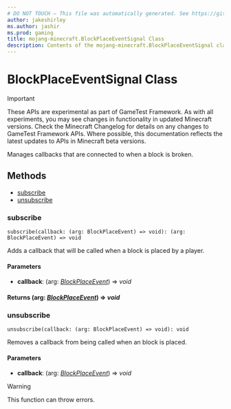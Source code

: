 ```yaml
---
# DO NOT TOUCH — This file was automatically generated. See https://github.com/Mojang/MinecraftScriptingApiDocsGenerator to modify descriptions, examples, etc.
author: jakeshirley
ms.author: jashir
ms.prod: gaming
title: mojang-minecraft.BlockPlaceEventSignal Class
description: Contents of the mojang-minecraft.BlockPlaceEventSignal class.
---
```

# BlockPlaceEventSignal Class
>[!IMPORTANT]
>These APIs are experimental as part of GameTest Framework. As with all experiments, you may see changes in functionality in updated Minecraft versions. Check the Minecraft Changelog for details on any changes to GameTest Framework APIs. Where possible, this documentation reflects the latest updates to APIs in Minecraft beta versions.

Manages callbacks that are connected to when a block is broken.

## Methods
- [subscribe](#subscribe)
- [unsubscribe](#unsubscribe)
  
### **subscribe**
`
subscribe(callback: (arg: BlockPlaceEvent) => void): (arg: BlockPlaceEvent) => void
`

Adds a callback that will be called when a block is placed by a player.
#### **Parameters**
- **callback**: (arg: [*BlockPlaceEvent*](BlockPlaceEvent.md)) => *void*

#### **Returns** (arg: [*BlockPlaceEvent*](BlockPlaceEvent.md)) => *void*


### **unsubscribe**
`
unsubscribe(callback: (arg: BlockPlaceEvent) => void): void
`

Removes a callback from being called when an block is placed.
#### **Parameters**
- **callback**: (arg: [*BlockPlaceEvent*](BlockPlaceEvent.md)) => *void*


> [!WARNING]
> This function can throw errors.

